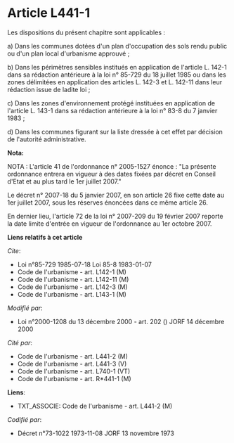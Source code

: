 # Article L441-1

Les dispositions du présent chapitre sont applicables :

a) Dans les communes dotées d'un plan d'occupation des sols rendu public ou d'un plan local d'urbanisme approuvé ;

b) Dans les périmètres sensibles institués en application de l'article L. 142-1 dans sa rédaction antérieure à la loi n°
85-729 du 18 juillet 1985 ou dans les zones délimitées en application des articles L. 142-3 et L. 142-11 dans leur rédaction
issue de ladite loi ;

c) Dans les zones d'environnement protégé instituées en application de l'article L. 143-1 dans sa rédaction antérieure à la
loi n° 83-8 du 7 janvier 1983 ;

d) Dans les communes figurant sur la liste dressée à cet effet par décision de l'autorité administrative.

**Nota:**

NOTA : L'article 41 de l'ordonnance n° 2005-1527 énonce : "La présente ordonnance entrera en vigueur à des dates fixées par
décret en Conseil d'Etat et au plus tard le 1er juillet 2007."

Le décret n° 2007-18 du 5 janvier 2007, en son article 26 fixe cette date au 1er juillet 2007, sous les réserves énoncées
dans ce même article 26.

En dernier lieu, l'article 72 de la loi n° 2007-209 du 19 février 2007 reporte la date limite d'entrée en vigueur de
l'ordonnance au 1er octobre 2007.

**Liens relatifs à cet article**

_Cite_:

  - Loi n°85-729 1985-07-18 Loi 85-8 1983-01-07
  - Code de l'urbanisme - art. L142-1 (M)
  - Code de l'urbanisme - art. L142-11 (M)
  - Code de l'urbanisme - art. L142-3 (M)
  - Code de l'urbanisme - art. L143-1 (M)

_Modifié par_:

  - Loi n°2000-1208 du 13 décembre 2000 - art. 202 () JORF 14 décembre 2000

_Cité par_:

  - Code de l'urbanisme - art. L441-2 (M)
  - Code de l'urbanisme - art. L441-3 (V)
  - Code de l'urbanisme - art. L740-1 (VT)
  - Code de l'urbanisme - art. R*441-1 (M)

**Liens**:

  - TXT_ASSOCIE: Code de l'urbanisme - art. L441-2 (M)

_Codifié par_:

  - Décret n°73-1022 1973-11-08 JORF 13 novembre 1973
